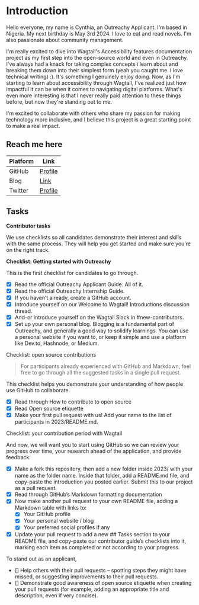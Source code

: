 # Introduction
Hello everyone, my name is Cynthia, an Outreachy Applicant. 
I'm based in Nigeria. My next birthday is May 3rd 2024. 
I love to eat and read novels. 
I'm also passionate about community management.

I'm really excited to dive into Wagtail's Accessibility features documentation project as my first step into the open-source world and even in Outreachy. 
I've always had a knack for taking complex concepts i learn about and breaking them down into their simplest form (yeah you caught me. I love technical writing) :). 
It's something I genuinely enjoy doing. 
Now, as I'm starting to learn about accessibility through Wagtail, I've realized just how impactful it can be when it comes to navigating digital platforms. 
What's even more interesting is that I never really paid attention to these things before, but now they're standing out to me.

I'm excited to collaborate with others who share my passion for making technology more inclusive, and I believe this project is a great starting point to make a real impact.

## Reach me here

| Platform          | Link                                    |
|-------------------|-----------------------------------------|
| GitHub            | [Profile](https://github.com/Amalearner) |
| Blog | [Link](https://elysium.hashnode.dev/)                |
| Twitter    | [Profile](https://twitter.com/Abbaslover_)      |

## Tasks
**Contributor tasks**

We use checklists so all candidates demonstrate their interest and skills with the same process. They will help you get started and make sure you’re on the right track.

**Checklist: Getting started with Outreachy**

This is the first checklist for candidates to go through.

- [x] Read the official Outreachy Applicant Guide. All of it.
- [x] Read the official Outreachy Internship Guide.
- [x] If you haven’t already, create a GitHub account.
- [x] Introduce yourself on our Welcome to Wagtail! Introductions discussion thread.
- [x] And-or introduce yourself on the Wagtail Slack in #new-contributors.
- [x] Set up your own personal blog. Blogging is a fundamental part of Outreachy, and generally a good way to solidify learnings. You can use a personal website if you want to, or keep it simple and use a platform like Dev.to, Hashnode, or Medium.

Checklist: open source contributions

> For participants already experienced with GitHub and Markdown, feel free to go through all the suggested tasks in a single pull request.

This checklist helps you demonstrate your understanding of how people use GitHub to collaborate.

- [x] Read through How to contribute to open source
- [x] Read Open source etiquette
- [x] Make your first pull request with us! Add your name to the list of participants in 2023/README.md.

Checklist: your contribution period with Wagtail

And now, we will want you to start using GitHub so we can review your progress over time, your research ahead of the application, and provide feedback.

- [x] Make a fork this repository, then add a new folder inside 2023/ with your name as the folder name. Inside that folder, add a README.md file, and copy-paste the introduction you posted earlier. Submit this to our project as a pull request.
- [x] Read through GitHub’s Markdown formatting documentation
- [x] Now make another pull request to your own README file, adding a Markdown table with links to:
    - [x] Your GitHub profile
    - [x] Your personal website / blog
    - [x] Your preferred social profiles if any
- [x] Update your pull request to add a new ## Tasks section to your README file, and copy-paste our contributor guide’s checklists into it, marking each item as completed or not according to your progress.

To stand out as an applicant,

- [] Help others with their pull requests – spotting steps they might have missed, or suggesting improvements to their pull requests.
- [] Demonstrate good awareness of open source etiquette when creating your pull requests (for example, adding an appropriate title and description, even if very concise).

